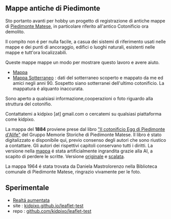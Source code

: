 ## Mappe antiche di Piedimonte 

Sto portanto avanti per hobby un progetto di registrazione di antiche mappe di [Piedimonte Matese](https://it.wikipedia.org/wiki/Piedimonte_Matese), in particolare riferito all'antico Cotonificio ora demolito.

Il compito non é per nulla facile, a casua dei sistemi di riferimento usati nelle mappe e dei punti di ancoraggio, edifici o luoghi naturali, esistenti nelle mappe e tutt'ora localizzabili.

Queste mappe mappe un modo per mostrare questo lavoro e avere aiuto.

- [Mappa](map.html)
- [Mappa Sotterraneo](map_underground.html) : dati del sotterraneo scoperto e mappato da me ed amici negli anni 90. Sospetto siano sotterranei dell'ultimo cotonificio. La mappatura é alquanto inaccurata.

Sono aperto a qualsiasi informazione,cooperazioni o foto riguardo alla struttura del cotonifio.

Contattatemi a kidpixo [at] gmail.com o cercatemi su qualsiasi piattaforma come kidpixo.

La mappa del **1884** proviene prese dal libro ["Il cotonificio Egg di Piedimonte d'Alife"](https://drive.google.com/file/d/1h53BRzBEh_saqBUhcvaPWc-PPpT_DO9n/view?usp=drive_link) del Gruppo Memorie Storiche di Piedimonte Matese.
Il libro é stato digitalizzato e disponibile qui, previo consenso degli autori che sono riustico a contattare.
Gli autori dei rispettivi capitoli conservano tutti i diritti.
La versione nella [mappa](map.html) é stata artificialmente ingrandita grazie alla AI, a scapito di perdere le scritte.
Versione [originale](images/1884.jpg) e [scalata](1884_enanched.jpg).

La mappa 1964 é stata trovata da Daniela Mastrolorenzo nella Biblioteca comunale di Piedimonte Matese, ringrazio vivamente per le foto.

## Sperimentale

- [Realtá aumentata](ar.html)
- site : [kidpixo.github.io/leaflet-test](https://kidpixo.github.io/leaflet-test)
- repo : [github.com/kidpixo/leaflet-test](https://github.com/kidpixo/leaflet-test)
